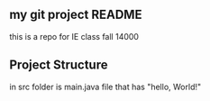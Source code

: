 ## my git project README 

this is a repo for IE class fall 14000

## Project Structure

in src folder is main.java file that has "hello, World!"

